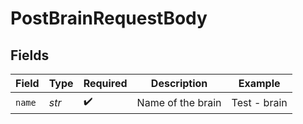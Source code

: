# PostBrainRequestBody


## Fields

| Field              | Type               | Required           | Description        | Example            |
| ------------------ | ------------------ | ------------------ | ------------------ | ------------------ |
| `name`             | *str*              | :heavy_check_mark: | Name of the brain  | Test - brain       |
